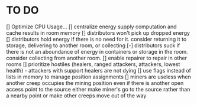 TO DO
=====

[] Optimize CPU Usage...
  [] centralize energy supply computation and cache results in room memory
[] distributors won't pick up dropped energy
[] distributors hold energy if there is no need for it. consider returning it to storage, delivering to another room, or collecting
[-] distributors suck if there is not an aboundance of energy in containers or storage in the room. consider collecting from another room.
[] enable repairer to repair in other rooms
[] prioritize hostiles (healers, ranged attackers, attackers, lowest health) - attackers with support healers are not dying
[] use flags instead of lists in memory to manage position assignments
[] miners are useless when another creep occupies the mining position even if there is another open access point to the source
     either make miner's go to the source rather than a nearby point or make other creeps move out of the way
